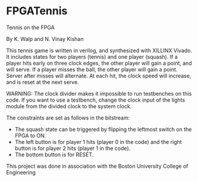 # FPGATennis

Tennis on the FPGA

By K. Walp and N. Vinay Kishan

This tennis game is written in verilog, and synthesized with XILLINX Vivado. It includes states for two players (tennis) and one player (squash). If a player hits early on three clock edges, the other player will gain a point, and will serve. If a player misses the ball, the other player will gain a point. Server after misses will alternate. At each hit, the clock speed will increase, and is reset at the next serve. 


WARNING: The clock divider makes it impossible to run testbenches on this code. If you want to use a testbench, change the clock input of the lights module from the divided clock to the system clock.


The constraints are set as follows in the bitstream:

  - The squash state can be triggered by flipping the leftmost switch on the FPGA to ON. 
  - The left button is for player 1 hits (player 0 in the code) and the right button is for player 2 hits (player 1 in the code). 
  - The bottom button is for RESET.

This project was done in association with the Boston University College of Engineering

